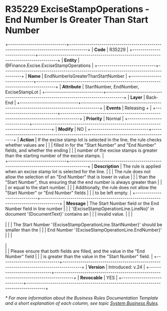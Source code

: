 ﻿---
erp.type: business-rule
erp.entity: Finance.Excise.ExciseStampOperations
---

# R35229 ExciseStampOperations - End Number Is Greater Thаn Start Number
+-----------------------------+---------------------------------------------------------------------------------------+
| **Code**                    | R35229                                                                                |
+-----------------------------+---------------------------------------------------------------------------------------+
| **Entity**                  | @Finance.Excise.ExciseStampOperations                                                 |
+-----------------------------+---------------------------------------------------------------------------------------+
| **Name**                    | EndNumberIsGreaterThаnStartNumber                                                     |
+-----------------------------+---------------------------------------------------------------------------------------+
| **Attribute**               | StartNumber, EndNumber, ExciseStampLot                                                | 
+-----------------------------+---------------------------------------------------------------------------------------+
| **Layer**                   | Back-End                                                                              |
+-----------------------------+---------------------------------------------------------------------------------------+
| **Events**                  | Releasing +                                                                           |
+-----------------------------+---------------------------------------------------------------------------------------+
| **Priority**                | Normal                                                                                |
+-----------------------------+---------------------------------------------------------------------------------------+
| **Modify**                  | NO                                                                                    |
+-----------------------------+---------------------------------------------------------------------------------------+
| **Action**                  | If the excise stamp lot is selected in the line, the rule checks whether values are   |
|                             | filled in for the "Start Number" and "End Number" fields, and whether the ending      |
|                             | number of the excise stamps is greater than the starting number of the excise stamps. |              
+-----------------------------+---------------------------------------------------------------------------------------+
| **Description**             | The rule is applied when an excise stamp lot is selected for the line.                |
|                             | The rule does not allow the selection of an "End Number" that is lower in value       | 
|                             | than the "Start Number", thus ensuring that the end number is always greater than     |
|                             | or equal to the start number.                                                         |
|                             | Additionally, the rule does not allow the "Start Number" or "End Number" fields       |
|                             | to be left empty.                                                                     |
+-----------------------------+---------------------------------------------------------------------------------------+
| **Message**                 | The Start Number field or the End Number field in line number                         |
|                             | '{ExciseStampOperationLine.LineNo}' in document '{DocumentText}' contains an          |
|                             | invalid value.                                                                        |
|                             | <br/><br/>                                                                            |
|                             | The Start Number '{ExciseStampOperationLine.StartNumber}' should be smaller than the  |
|                             | End Number '{ExciseStampOperationLine.EndNumber}'                                     |
|                             | <br/><br/>                                                                            |                               
|                             | Please ensure that both fields are filled, and the value in the "End Number" field    |
|                             | is greater than the value in the "Start Number" field.                                |
+-----------------------------+---------------------------------------------------------------------------------------+
| **Version**                 | Introduced: v.24                                                                      |
+-----------------------------+---------------------------------------------------------------------------------------+
| **Revocable**               | YES                                                                                   |
+-----------------------------+---------------------------------------------------------------------------------------+

*\* For more information about the Business Rules Documentation Template and a short explanation of each column, see
topic [System Business Rules](../templates/template-description-system-business-rules.md).*
